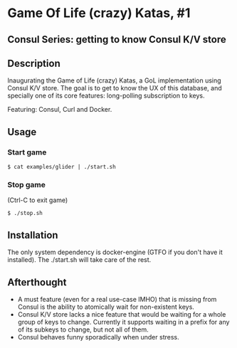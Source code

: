 # Game Of Life (crazy) Katas, #1
##  Consul Series: getting to know Consul K/V store

## Description
Inaugurating the Game of Life (crazy) Katas, a GoL implementation using Consul K/V store. The goal
is to get to know the UX of this database, and specially one of its core features: long-polling
subscription to keys.

Featuring: Consul, Curl and Docker.

## Usage
### Start game
```console
$ cat examples/glider | ./start.sh
```

### Stop game
(Ctrl-C to exit game)
```console
$ ./stop.sh
```

## Installation
The only system dependency is docker-engine (GTFO if you don't have it installed). The ./start.sh
will take care of the rest.

## Afterthought
* A must feature (even for a real use-case IMHO) that is missing from Consul is the ability to atomically wait for non-existent keys.
* Consul K/V store lacks a nice feature that would be waiting for a whole group of keys to change. Currently it supports waiting in a prefix for any of its subkeys to change, but not all of them. 
* Consul behaves funny sporadically when under stress.
